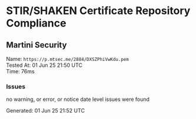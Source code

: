 # STIR/SHAKEN Certificate Repository Compliance

## Martini Security

Name: `https://p.mtsec.me/2884/DXSZPhiVwKdu.pem`\
Tested At: 01 Jun 25 21:50 UTC\
Time: 76ms

### Issues

no warning, or error, or notice date level issues were found

Generated: 01 Jun 25 21:52 UTC